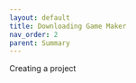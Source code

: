 ```yaml
---
layout: default
title: Downloading Game Maker
nav_order: 2
parent: Summary
---
```


Creating a project


